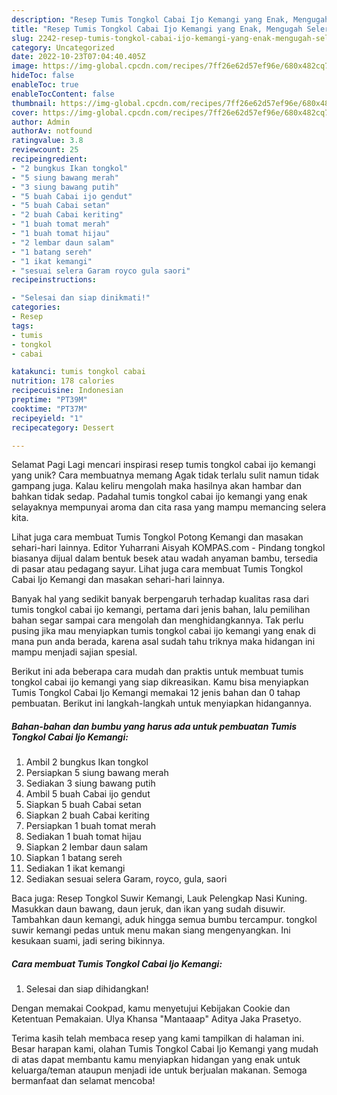 ```yaml
---
description: "Resep Tumis Tongkol Cabai Ijo Kemangi yang Enak, Mengugah Selera"
title: "Resep Tumis Tongkol Cabai Ijo Kemangi yang Enak, Mengugah Selera"
slug: 2242-resep-tumis-tongkol-cabai-ijo-kemangi-yang-enak-mengugah-selera
category: Uncategorized
date: 2022-10-23T07:04:40.405Z
image: https://img-global.cpcdn.com/recipes/7ff26e62d57ef96e/680x482cq70/tumis-tongkol-cabai-ijo-kemangi-foto-resep-utama.jpg
hideToc: false
enableToc: true
enableTocContent: false
thumbnail: https://img-global.cpcdn.com/recipes/7ff26e62d57ef96e/680x482cq70/tumis-tongkol-cabai-ijo-kemangi-foto-resep-utama.jpg
cover: https://img-global.cpcdn.com/recipes/7ff26e62d57ef96e/680x482cq70/tumis-tongkol-cabai-ijo-kemangi-foto-resep-utama.jpg
author: Admin
authorAv: notfound
ratingvalue: 3.8
reviewcount: 25
recipeingredient:
- "2 bungkus Ikan tongkol"
- "5 siung bawang merah"
- "3 siung bawang putih"
- "5 buah Cabai ijo gendut"
- "5 buah Cabai setan"
- "2 buah Cabai keriting"
- "1 buah tomat merah"
- "1 buah tomat hijau"
- "2 lembar daun salam"
- "1 batang sereh"
- "1 ikat kemangi"
- "sesuai selera Garam royco gula saori"
recipeinstructions:

- "Selesai dan siap dinikmati!"
categories:
- Resep
tags:
- tumis
- tongkol
- cabai

katakunci: tumis tongkol cabai 
nutrition: 178 calories
recipecuisine: Indonesian
preptime: "PT39M"
cooktime: "PT37M"
recipeyield: "1"
recipecategory: Dessert

---
```



Selamat Pagi Lagi mencari inspirasi resep tumis tongkol cabai ijo kemangi yang unik? Cara membuatnya memang Agak tidak terlalu sulit namun tidak gampang juga. Kalau keliru mengolah maka hasilnya akan hambar dan bahkan tidak sedap. Padahal tumis tongkol cabai ijo kemangi yang enak selayaknya mempunyai aroma dan cita rasa yang mampu memancing selera kita.


Lihat juga cara membuat Tumis Tongkol Potong Kemangi dan masakan sehari-hari lainnya. Editor Yuharrani Aisyah KOMPAS.com - Pindang tongkol biasanya dijual dalam bentuk besek atau wadah anyaman bambu, tersedia di pasar atau pedagang sayur. Lihat juga cara membuat Tumis Tongkol Cabai Ijo Kemangi dan masakan sehari-hari lainnya.

Banyak hal yang sedikit banyak berpengaruh terhadap kualitas rasa dari tumis tongkol cabai ijo kemangi, pertama dari jenis bahan, lalu pemilihan bahan segar sampai cara mengolah dan menghidangkannya. Tak perlu pusing jika mau menyiapkan tumis tongkol cabai ijo kemangi yang enak di mana pun anda berada, karena asal sudah tahu triknya maka hidangan ini mampu menjadi sajian spesial.


Berikut ini ada beberapa cara mudah dan praktis untuk membuat tumis tongkol cabai ijo kemangi yang siap dikreasikan. Kamu bisa menyiapkan Tumis Tongkol Cabai Ijo Kemangi memakai 12 jenis bahan dan 0 tahap pembuatan. Berikut ini langkah-langkah untuk menyiapkan hidangannya.

<!--inarticleads1-->

##### Bahan-bahan dan bumbu yang harus ada untuk pembuatan Tumis Tongkol Cabai Ijo Kemangi:

1. Ambil 2 bungkus Ikan tongkol
1. Persiapkan 5 siung bawang merah
1. Sediakan 3 siung bawang putih
1. Ambil 5 buah Cabai ijo gendut
1. Siapkan 5 buah Cabai setan
1. Siapkan 2 buah Cabai keriting
1. Persiapkan 1 buah tomat merah
1. Sediakan 1 buah tomat hijau
1. Siapkan 2 lembar daun salam
1. Siapkan 1 batang sereh
1. Sediakan 1 ikat kemangi
1. Sediakan sesuai selera Garam, royco, gula, saori


Baca juga: Resep Tongkol Suwir Kemangi, Lauk Pelengkap Nasi Kuning. Masukkan daun bawang, daun jeruk, dan ikan yang sudah disuwir. Tambahkan daun kemangi, aduk hingga semua bumbu tercampur. tongkol suwir kemangi pedas untuk menu makan siang mengenyangkan. Ini kesukaan suami, jadi sering bikinnya. 

<!--inarticleads2-->

##### Cara membuat Tumis Tongkol Cabai Ijo Kemangi:


1. Selesai dan siap dihidangkan!

Dengan memakai Cookpad, kamu menyetujui Kebijakan Cookie dan Ketentuan Pemakaian. Ulya Khansa &#34;Mantaaap&#34; Aditya Jaka Prasetyo. 

Terima kasih telah membaca resep yang kami tampilkan di halaman ini. Besar harapan kami, olahan Tumis Tongkol Cabai Ijo Kemangi yang mudah di atas dapat membantu kamu menyiapkan hidangan yang enak untuk keluarga/teman ataupun menjadi ide untuk berjualan makanan. Semoga bermanfaat dan selamat mencoba!

